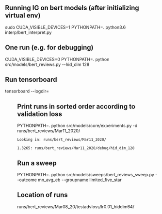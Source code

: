 ## Running IG on bert models (after initializing virtual env)
sudo CUDA_VISIBLE_DEVICES=1 PYTHONPATH=. python3.6 interp/bert_interpret.py


## One run (e.g. for debugging)
CUDA_VISIBLE_DEVICES=0 PYTHONPATH=. python src/models/bert_reviews.py --hid_dim 128

## Run tensorboard
tensorboard --logdir=<dir>


## Print runs in sorted order according to validation loss
PYTHONPATH=. python src/models/core/experiments.py -d runs/bert_reviews/Mar11_2020/

```
Looking in: runs/bert_reviews/Mar11_2020/

1.3265: runs/bert_reviews/Mar11_2020/debug/hid_dim_128
```

## Run a sweep
PYTHONPATH=. python src/models/sweeps/bert_reviews_sweep.py --outcome mn_avg_eb --groupname limited_five_star

## Location of runs
runs/bert_reviews/Mar08_20/testadvloss/lr0.01_hiddim64/
